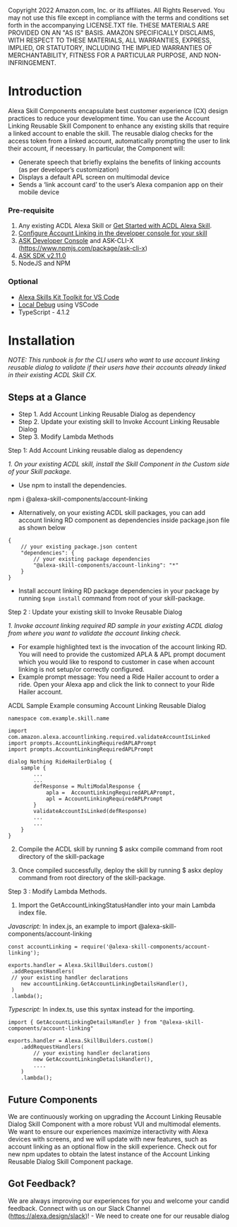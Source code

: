 Copyright 2022 Amazon.com, Inc. or its affiliates. All Rights Reserved. You may not use this file except in compliance with the terms and conditions set forth in the accompanying LICENSE.TXT file. THESE MATERIALS ARE PROVIDED ON AN "AS IS" BASIS. AMAZON SPECIFICALLY DISCLAIMS, WITH RESPECT TO THESE MATERIALS, ALL WARRANTIES, EXPRESS, IMPLIED, OR STATUTORY, INCLUDING THE IMPLIED WARRANTIES OF MERCHANTABILITY, FITNESS FOR A PARTICULAR PURPOSE, AND NON-INFRINGEMENT.


# Introduction

Alexa Skill Components encapsulate best customer experience (CX) design practices to reduce your development time. You can use the Account Linking Reusable Skill Component to enhance any existing skills that require a linked account to enable the skill. The reusable dialog checks for the access token from a linked account, automatically prompting the user to link their account, if necessary. In particular, the Component will:

* Generate speech that briefly explains the benefits of linking accounts (as per developer’s customization)
* Displays a default APL screen on multimodal device
* Sends a ‘link account card’ to the user’s Alexa companion app on their mobile device

### Pre-requisite

1. Any existing ACDL Alexa Skill or [Get Started with ACDL Alexa Skill](https://developer.amazon.com/en-US/docs/alexa/conversations/acdl-get-started.html).
2. [Configure Account Linking in the developer console for your skill](https://developer.amazon.com/en-US/docs/alexa/account-linking/steps-to-implement-account-linking.html#step-2-configure-account-linking-in-the-developer-console)
3. [ASK Developer Console](https://developer.amazon.com/alexa/console/ask) and ASK-CLI-X (https://www.npmjs.com/package/ask-cli-x)
4. [ASK SDK v2.11.0](https://www.npmjs.com/package/ask-sdk)
5. NodeJS and NPM

### Optional

* [Alexa Skills Kit Toolkit for VS Code](https://marketplace.visualstudio.com/items?itemName=ask-toolkit.alexa-skills-kit-toolkit)
* [Local Debug](https://developer.amazon.com/en-US/docs/alexa/ask-toolkit/vs-code-testing-simulator.html) using VSCode
* TypeScript - 4.1.2

# Installation

*NOTE: This runbook is for the CLI users who want to use account linking reusable dialog to validate if their users have their accounts already linked in their existing ACDL Skill CX.*

## Steps at a Glance

* Step 1. Add Account Linking Reusable Dialog as dependency
* Step 2. Update your existing skill to Invoke Account Linking Reusable Dialog
* Step 3. Modify Lambda Methods

Step 1: Add Account Linking reusable dialog as dependency

*1. On your existing ACDL skill, install the Skill Component in the Custom side of your Skill package.*

* Use npm to install the dependencies.

npm i @alexa-skill-components/account-linking

* Alternatively, on your existing ACDL skill packages, you can add account linking RD component as dependencies inside package.json file as shown below

```
{
    // your existing package.json content
    "dependencies": {
        // your existing package dependencies
        "@alexa-skill-components/account-linking": "*"
    }
} 
```
* Install account linking RD package dependencies in your package by running `$npm install` command from root of your skill-package.

Step 2 : Update your existing skill to Invoke Reusable Dialog

*1. Invoke account linking required RD sample in your existing ACDL dialog from where you want to validate the account linking check.*

* For example highlighted text is the invocation of the account linking RD. You will need to provide the customized APLA & APL prompt document which you would like to respond to customer in case when account linking is not setup/or correctly configured.
* Example prompt message: You need a Ride Hailer account to order a ride. Open your Alexa app and click the link to connect to your Ride Hailer account.

ACDL Sample Example consuming Account Linking Reusable Dialog
```
namespace com.example.skill.name

import com.amazon.alexa.accountlinking.required.validateAccountIsLinked
import prompts.AccountLinkingRequiredAPLAPrompt
import prompts.AccountLinkingRequiredAPLPrompt

dialog Nothing RideHailerDialog {
    sample {
        ...
        ...
        defResponse = MultiModalResponse {
            apla =  AccountLinkingRequiredAPLAPrompt,
            apl = AccountLinkingRequiredAPLPrompt
        }
        validateAccountIsLinked(defResponse)
        ...
        ...
    }
}
```
2. Compile the ACDL skill by running  $ askx compile  command from root directory of the skill-package

3. Once compiled successfully, deploy the skill by running  $ askx deploy  command from root directory of the skill-package.

Step 3 : Modify Lambda Methods.

1. Import the GetAccountLinkingStatusHandler  into your main Lambda index file.

*Javascript:* In index.js, an example to import @alexa-skill-components/account-linking
```
const accountLinking = require('@alexa-skill-components/account-linking');

exports.handler = Alexa.SkillBuilders.custom()
 .addRequestHandlers(
 // your existing handler declarations
    new accountLinking.GetAccountLinkingDetailsHandler(),
 )
 .lambda();
```
*Typescript:* In index.ts, use this syntax instead for the importing.
```
import { GetAccountLinkingDetailsHandler } from "@alexa-skill-components/account-linking"

exports.handler = Alexa.SkillBuilders.custom()
    .addRequestHandlers(
        // your existing handler declarations
        new GetAccountLinkingDetailsHandler(),
        ....
    )
    .lambda();
```
## Future Components

We are continuously working on upgrading the Account Linking Reusable Dialog Skill Component with a more robust VUI and multimodal elements. We want to ensure our experiences maximize interactivity with Alexa devices with screens, and we will update with new features, such as account linking as an optional flow in the skill experience.
Check out for new npm updates to obtain the latest instance of the Account Linking Reusable Dialog Skill Component package.


## Got Feedback?

We are always improving our experiences for you and welcome your candid feedback. Connect with us on our Slack Channel (https://alexa.design/slack)! - We need to create one for our reusable dialog

